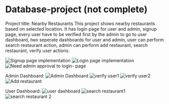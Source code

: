 # Database-project (not complete)
Project title: Nearby Restaurants
This project shows nearby restaurants based on selected location. 
It has login page for user and admin, signup page, every user have to be verified first by the admin to go to user dashboard, two seperate dashboards for user and admin, user can perform search restaurant action, admin can perform add restaurant, search restaurant, verify user actions.


![Signup page implementation](https://github.com/user-attachments/assets/62895f52-294c-4b3a-8f7a-6b977aa6302b)
![Login page implementation](https://github.com/user-attachments/assets/dc31787c-566e-43c9-8d70-e90f43093dc6)
![Need admin approval to login- page](https://github.com/user-attachments/assets/1152e69d-e812-4317-a414-8a0f5249cf53)

Admin Dashboard:
![Admin Dashboard](https://github.com/user-attachments/assets/12d07311-96c8-4e03-a5d1-4748b947f8c4)
![verify user1](https://github.com/user-attachments/assets/561ed118-7459-4eac-a38a-0d239619fee4)
![verify user2](https://github.com/user-attachments/assets/25dbacd7-8e56-44b7-9c99-ffc68934d0fc)
![Add restaurant](https://github.com/user-attachments/assets/dde9f243-ba97-4d6a-b9bd-020f2fda2aad)

User Dashboard:
![user dashboard](https://github.com/user-attachments/assets/41d6e0d1-e0d1-4d0e-8cdd-068e0930c41a)
![search restaurant1](https://github.com/user-attachments/assets/839ad9c8-fa03-4414-bfe5-a688b518eedf)
![search restaurant 2](https://github.com/user-attachments/assets/fe86981a-b7c7-46d3-ba4b-3f706dd3f3be)

